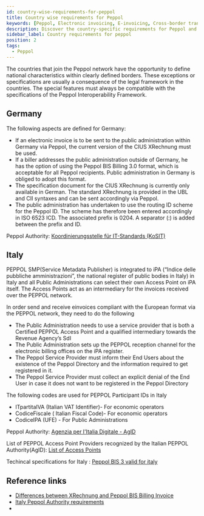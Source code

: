 ```yaml
---
id: country-wise-requirements-for-peppol
title: Country wise requirements for Peppol
keywords: [Peppol, Electronic invoicing, E-invoicing, Cross-border transactions, Procurement, Country-specific requirements, Digitalization, VAT compliance, Tax regulations, Invoice requirements, E-procurement, European Union, Public sector, Business-to-government (B2G), Business-to-business (B2B), Invoice validation, Invoice processing, Supply chain management, Standards-based interoperability]
description: Discover the country-specific requirements for Peppol and stay compliant with our expert-written guide. From invoicing to procurement, we cover everything you need to know to successfully implement Peppol in your business.Stay ahead of the curve with our expert guidance on country-specific Peppol requirements, and streamline your cross-border transactions today.
sidebar_label: Country requirements for peppol
position: 2
tags:
  - Peppol
---
```


The countries that join the Peppol network have the opportunity to define national characteristics within clearly defined borders. These exceptions or specifications are usually a consequence of the legal framework in the countries. The special features must always be compatible with the specifications of the Peppol Interoperability Framework.

## Germany 

The following aspects are defined for Germany:

* If an electronic invoice is to be sent to the public administration within Germany via Peppol, the current version of the CIUS XRechnung must be used.
* If a biller addresses the public administration outside of Germany, he has the option of using the Peppol BIS Billing 3.0 format, which is acceptable for all Peppol recipients. Public administration in Germany is obliged to adopt this format. 
* The specification document for the CIUS XRechnung is currently only available in German. The standard XRechnung is provided in the UBL and CII syntaxes and can be sent accordingly via Peppol.
* The public administration has undertaken to use the routing ID scheme for the Peppol ID. The scheme has therefore been entered accordingly in ISO 6523 ICD. The associated prefix is 0204. A separator (:) is added between the prefix and ID.  

Peppol Authority: [Koordinierungsstelle für IT-Standards (KoSIT)](https://www.xoev.de/)

## Italy

PEPPOL SMP(Service Metadata Publisher) is integrated to iPA (“Indice delle pubbliche amministrazioni”, the national register of public bodies in Italy) in Italy and all Public Administrations can select their own Access Point on iPA itself. The Access Points act as an intermediary for the invoices received over the PEPPOL network. 

In order send and receive einvoices compliant with the European format via the PEPPOL network, they need to do the following
* The Public Administration needs to use a service provider that is both a Certified PEPPOL Access Point and a qualified intermediary towards the Revenue Agency’s SdI
* The Public Administration sets up the PEPPOL reception channel for the electronic billing offices on the iPA register.
* The Peppol Service Provider must inform their End Users about the existence of the Peppol Directory and the information required to get registered in it.
* The Peppol Service Provider must collect an explicit denial of the End User in case it does not want to be registered in the Peppol Directory


The following codes are used for PEPPOL Participant IDs in Italy

* ITpartitaIVA (Italian VAT Identifier)- For economic operators
* CodiceFiscale ( Italian Fiscal Code)- For economic operators
* CodiceIPA (UFE) - For Public Administrations

Peppol Authority: [Agenzia per l'Italia Digitale - AgID ](https://peppol.agid.gov.it/en/) 

List of PEPPOL Access Point Providers recognized by the Italian PEPPOL Authority(AgID): [List of Access Points](https://peppol.agid.gov.it/en/qualification-ap-smp/ap-smp-list/)
 
 Techincal specifications for Italy : [Peppol BIS 3 valid for italy](https://peppol-docs.agid.gov.it/docs/my_index-ENG.jsp)
 

 
 ## Reference links
 * [Differences between XRechnung and  Peppol BIS Billing Invoice](https://xeinkauf.de/app/uploads/2022/11/CIUSse_im_Peppol_Kontext.pdf)
 * [Italy Peppol Authority requirements](https://peppol.org/wp-content/uploads/2022/08/Italy-Peppol-Authority-Specific-Requirements.pdf)
 * 
